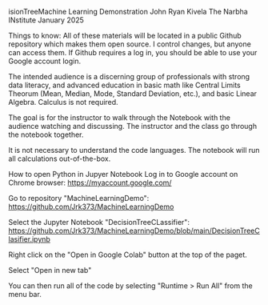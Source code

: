isionTreeMachine Learning Demonstration
John Ryan Kivela The Narbha INstitute January 2025

Things to know:
All of these materials will be located in a public Github repository which makes them open source. I control changes, but anyone can access them. If Github requires a log in, you should be able to use your Google account login.

The intended audience is a discerning group of professionals with strong data literacy, and advanced education in basic math like Central Limits Theorum (Mean, Median, Mode, Standard Deviation, etc.), and basic Linear Algebra. Calculus is not required.

The goal is for the instructor to walk through the Notebook with the audience watching and discussing. The instructor and the class go through the notebook together.

It is not necessary to understand the code languages. The notebook will run all calculations out-of-the-box.

How to open Python in Jupyer Notebook
Log in to Google account on Chrome browser: https://myaccount.google.com/

Go to repository "MachineLearningDemo": https://github.com/Jrk373/MachineLearningDemo

Select the Jupyter Notebook "DecisionTreeCLassifier": https://github.com/Jrk373/MachineLearningDemo/blob/main/DecisionTreeClasifier.ipynb

Right click on the "Open in Google Colab" button at the top of the paget.

Select "Open in new tab"

You can then run all of the code by selecting "Runtime > Run All" from the menu bar.

